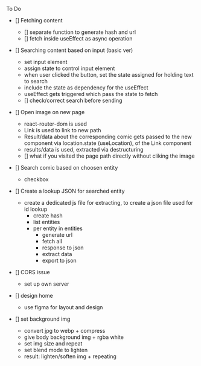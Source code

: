 

To Do
 - [] Fetching content
   - [] separate function to generate hash and url
   - [] fetch inside useEffect as async operation
 - [] Searching content based on input (basic ver)
   - set input element
   - assign state to control input element
   - when user clicked the button, set the state assigned for holding text to search
   - include the state as dependency for the useEffect
   - useEffect gets triggered which pass the state to fetch
   - [] check/correct search before sending
 - [] Open image on new page
    - react-router-dom is used
    - Link is used to link to new path
    - Result/data about the corresponding comic gets passed to the new component
         via location.state (useLocation), of the Link component
    - results/data is used, extracted via destructuring
    - [] what if you visited the page path directly without cliking the image
 - [] Search comic based on choosen entity
   - checkbox
 - [] Create a lookup JSON for searched entity
    - create a dedicated js file for extracting, to create a json file used for id lookup
      - create hash
      - list entities
      - per entity in entities
          - generate url
          - fetch all
          - response to json
          - extract data
          - export to json
- [] CORS issue
  - set up own server
- [] design home
  - use figma for layout and design


- [] set background img
  - convert jpg to webp + compress
  - give body background img + rgba white
  - set img size and repeat
  - set blend mode to lighten
  - result: lighten/soften img + repeating